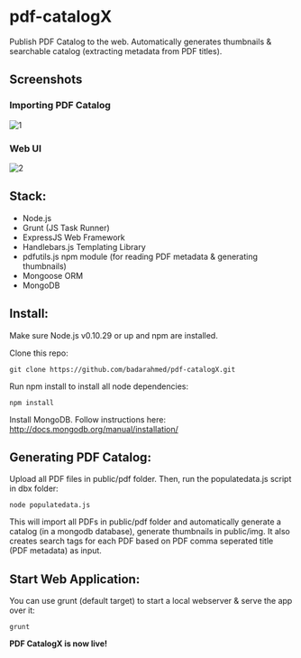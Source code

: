 pdf-catalogX
============

Publish PDF Catalog to the web. Automatically generates thumbnails &amp; searchable catalog (extracting metadata from PDF titles).

## Screenshots

### Importing PDF Catalog

![1](https://raw.githubusercontent.com/badarahmed/pdf-catalogX/master/screenshots/catalog-import.png "Importing PDF Catalog")

### Web UI

![2](https://raw.githubusercontent.com/badarahmed/pdf-catalogX/master/screenshots/screenshot-webui.png "Web UI")


## Stack:

- Node.js
- Grunt (JS Task Runner)
- ExpressJS Web Framework
- Handlebars.js Templating Library
- pdfutils.js npm module (for reading PDF metadata & generating thumbnails)
- Mongoose ORM
- MongoDB


## Install:

Make sure Node.js v0.10.29 or up and npm are installed.

Clone this repo:
```
git clone https://github.com/badarahmed/pdf-catalogX.git
```

Run npm install to install all node dependencies:
```
npm install
```

Install MongoDB. Follow instructions here:
http://docs.mongodb.org/manual/installation/


## Generating PDF Catalog:
Upload all PDF files in public/pdf folder. Then, run the populatedata.js script in dbx folder:
```
node populatedata.js
```

This will import all PDFs in public/pdf folder and automatically generate a catalog (in a mongodb database), generate thumbnails in public/img. It also creates search tags for each PDF based on PDF comma seperated title (PDF metadata) as input.

## Start Web Application:

You can use grunt (default target) to start a local webserver & serve the app over it:
```
grunt
```

**PDF CatalogX is now live!**
